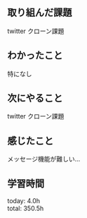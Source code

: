 ## 取り組んだ課題
 twitter クローン課題
## わかったこと
 特になし
## 次にやること
 twitter クローン課題
## 感じたこと
 メッセージ機能が難しい...        
## 学習時間
today: 4.0h   
total: 350.5h